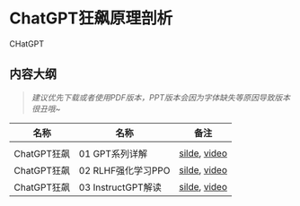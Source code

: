 # ChatGPT狂飙原理剖析

CHatGPT

## 内容大纲

> *建议优先下载或者使用PDF版本，PPT版本会因为字体缺失等原因导致版本很丑哦~*

| 名称          | 名称                          | 备注                                                                                    |
| ----------- | --------------------------- | ------------------------------------------------------------------------------------- |
|             |                             |                                                                                       |
| ChatGPT狂飙 | 01 GPT系列详解          | [silde](./chatGPT01.pdf), [video](https://www.bilibili.com/video/BV1kv4y1s7V7/) |
| ChatGPT狂飙 | 02 RLHF强化学习PPO      | [silde](./chatGPT02.pdf), [video](https://www.bilibili.com/video/BV1w8411M7YB/)  |
| ChatGPT狂飙 | 03 InstructGPT解读     | [silde](./chatGPT03.pdf), [video]() |
